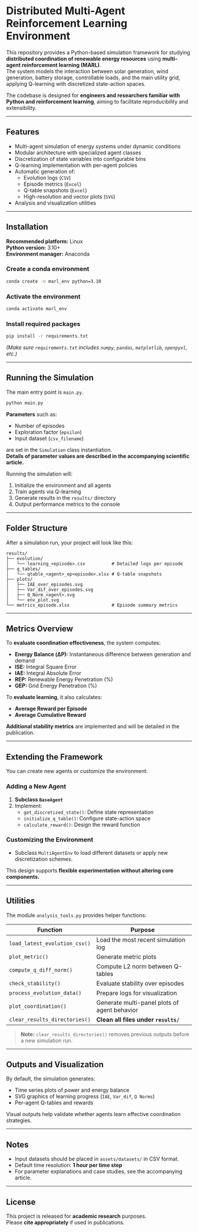 # Distributed Multi-Agent Reinforcement Learning Environment

This repository provides a Python-based simulation framework for studying **distributed coordination of renewable energy resources** using **multi-agent reinforcement learning (MARL)**.  
The system models the interaction between solar generation, wind generation, battery storage, controllable loads, and the main utility grid, applying Q-learning with discretized state-action spaces.

The codebase is designed for **engineers and researchers familiar with Python and reinforcement learning**, aiming to facilitate reproducibility and extensibility.

---

## Features

- Multi-agent simulation of energy systems under dynamic conditions
- Modular architecture with specialized agent classes
- Discretization of state variables into configurable bins
- Q-learning implementation with per-agent policies
- Automatic generation of:
  - Evolution logs (`CSV`)
  - Episode metrics (`Excel`)
  - Q-table snapshots (`Excel`)
  - High-resolution and vector plots (`SVG`)
- Analysis and visualization utilities

---

## Installation

**Recommended platform:** Linux  
**Python version:** 3.10+  
**Environment manager:** Anaconda

### Create a conda environment

```bash
conda create -n marl_env python=3.10
```

### Activate the environment

```bash
conda activate marl_env
```

### Install required packages

```bash
pip install -r requirements.txt
```

*(Make sure `requirements.txt` includes `numpy`, `pandas`, `matplotlib`, `openpyxl`, etc.)*

---

## Running the Simulation

The main entry point is `main.py`.

```bash
python main.py
```

**Parameters** such as:

- Number of episodes
- Exploration factor (`epsilon`)
- Input dataset (`csv_filename`)

are set in the `Simulation` class instantiation.  
**Details of parameter values are described in the accompanying scientific article.**

Running the simulation will:

1. Initialize the environment and all agents
2. Train agents via Q-learning
3. Generate results in the `results/` directory
4. Output performance metrics to the console

---

## Folder Structure

After a simulation run, your project will look like this:

```
results/
├── evolution/
│   └── learning_<episode>.csv          # Detailed logs per episode
├── q_tables/
│   └── qtable_<agent>_ep<episode>.xlsx # Q-table snapshots
├── plots/
│   ├── IAE_over_episodes.svg
│   ├── Var_dif_over_episodes.svg
│   ├── Q_Norm_<agent>.svg
│   └── env_plot.svg
└── metrics_episode.xlsx                # Episode summary metrics
```

---

## Metrics Overview

To **evaluate coordination effectiveness**, the system computes:

- **Energy Balance (ΔP):** Instantaneous difference between generation and demand
- **ISE:** Integral Square Error
- **IAE:** Integral Absolute Error
- **REP:** Renewable Energy Penetration (%)
- **GEP:** Grid Energy Penetration (%)

To **evaluate learning**, it also calculates:

- **Average Reward per Episode**
- **Average Cumulative Reward**

**Additional stability metrics** are implemented and will be detailed in the publication.

---

## Extending the Framework

You can create new agents or customize the environment:

### Adding a New Agent

1. **Subclass `BaseAgent`**
2. Implement:
   - `get_discretized_state()`: Define state representation
   - `initialize_q_table()`: Configure state-action space
   - `calculate_reward()`: Design the reward function

### Customizing the Environment

- Subclass `MultiAgentEnv` to load different datasets or apply new discretization schemes.

This design supports **flexible experimentation without altering core components.**

---

## Utilities

The module `analysis_tools.py` provides helper functions:

| Function | Purpose |
|---|---|
| `load_latest_evolution_csv()` | Load the most recent simulation log |
| `plot_metric()` | Generate metric plots |
| `compute_q_diff_norm()` | Compute L2 norm between Q-tables |
| `check_stability()` | Evaluate stability over episodes |
| `process_evolution_data()` | Prepare logs for visualization |
| `plot_coordination()` | Generate multi-panel plots of agent behavior |
| `clear_results_directories()` | **Clean all files under `results/`** |

> **Note:** `clear_results_directories()` removes previous outputs before a new simulation run.

---

## Outputs and Visualization

By default, the simulation generates:

- Time series plots of power and energy balance
- SVG graphics of learning progress (`IAE`, `Var_dif`, `Q Norms`)
- Per-agent Q-tables and rewards

Visual outputs help validate whether agents learn effective coordination strategies.

---

## Notes

- Input datasets should be placed in `assets/datasets/` in CSV format.
- Default time resolution: **1 hour per time step**
- For parameter explanations and case studies, see the accompanying article.

---

## License

This project is released for **academic research** purposes.  
Please **cite appropriately** if used in publications.

